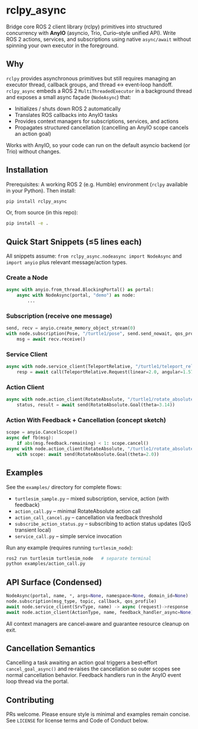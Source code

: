 # rclpy_async

Bridge core ROS 2 client library (rclpy) primitives into structured concurrency with **AnyIO** (asyncio, Trio, Curio–style unified API). Write ROS 2 actions, services, and subscriptions using native `async/await` without spinning your own executor in the foreground.

## Why

`rclpy` provides asynchronous primitives but still requires managing an executor thread, callback groups, and thread ↔ event‑loop handoff. `rclpy_async` embeds a ROS 2 `MultiThreadedExecutor` in a background thread and exposes a small async façade (`NodeAsync`) that:

- Initializes / shuts down ROS 2 automatically
- Translates ROS callbacks into AnyIO tasks
- Provides context managers for subscriptions, services, and actions
- Propagates structured cancellation (cancelling an AnyIO scope cancels an action goal)

Works with AnyIO, so your code can run on the default asyncio backend (or Trio) without changes.

## Installation

Prerequisites: A working ROS 2 (e.g. Humble) environment (`rclpy` available in your Python). Then install:

```bash
pip install rclpy_async
```

Or, from source (in this repo):

```bash
pip install -e .
```

## Quick Start Snippets (≤5 lines each)

All snippets assume: `from rclpy_async.nodeasync import NodeAsync` and `import anyio` plus relevant message/action types.

### Create a Node
```python
async with anyio.from_thread.BlockingPortal() as portal:
	async with NodeAsync(portal, "demo") as node:
		...
```

### Subscription (receive one message)
```python
send, recv = anyio.create_memory_object_stream(0)
with node.subscription(Pose, "/turtle1/pose", send.send_nowait, qos_profile=0):
	msg = await recv.receive()
```

### Service Client
```python
async with node.service_client(TeleportRelative, "/turtle1/teleport_relative") as call:
	resp = await call(TeleportRelative.Request(linear=2.0, angular=1.57))
```

### Action Client
```python
async with node.action_client(RotateAbsolute, "/turtle1/rotate_absolute") as send:
	status, result = await send(RotateAbsolute.Goal(theta=3.14))
```

### Action With Feedback + Cancellation (concept sketch)
```python
scope = anyio.CancelScope()
async def fb(msg):
	if abs(msg.feedback.remaining) < 1: scope.cancel()
async with node.action_client(RotateAbsolute, "/turtle1/rotate_absolute", feedback_handler_async=fb) as send:
	with scope: await send(RotateAbsolute.Goal(theta=2.0))
```


## Examples

See the `examples/` directory for complete flows:

- `turtlesim_sample.py` – mixed subscription, service, action (with feedback)
- `action_call.py` – minimal RotateAbsolute action call
- `action_call_cancel.py` – cancellation via feedback threshold
- `subscribe_action_status.py` – subscribing to action status updates (QoS transient local)
- `service_call.py` – simple service invocation

Run any example (requires running `turtlesim_node`):
```bash
ros2 run turtlesim turtlesim_node   # separate terminal
python examples/action_call.py
```

## API Surface (Condensed)

```python
NodeAsync(portal, name, *, args=None, namespace=None, domain_id=None)
node.subscription(msg_type, topic, callback, qos_profile)
await node.service_client(SrvType, name) -> async (request)->response
await node.action_client(ActionType, name, feedback_handler_async=None) -> async (goal)->(status,result)
```

All context managers are cancel‑aware and guarantee resource cleanup on exit.

## Cancellation Semantics

Cancelling a task awaiting an action goal triggers a best‑effort `cancel_goal_async()` and re‑raises the cancellation so outer scopes see normal cancellation behavior. Feedback handlers run in the AnyIO event loop thread via the portal.

## Contributing

PRs welcome. Please ensure style is minimal and examples remain concise. See `LICENSE` for license terms and Code of Conduct below.

